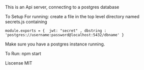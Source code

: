This is an Api server, connecting to a postgres database

To Setup For running: 
    create a file in the top level directory named secrets.js containing

    module.exports = {  jwt: "secret" , dbstring : 'postgres://username:password@localhost:5432/dbname' }

Make sure you have a postgres instance running.

To Run:
    npm start

Liscense MIT
